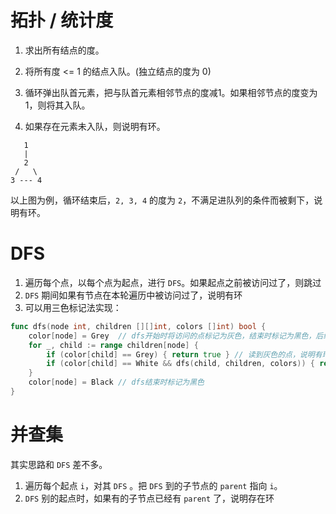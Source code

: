 # 拓扑 / 统计度

1. 求出所有结点的度。

2. 将所有度 <= 1 的结点入队。(独立结点的度为 0)

3. 循环弹出队首元素，把与队首元素相邻节点的度减1。如果相邻节点的度变为1，则将其入队。

4. 如果存在元素未入队，则说明有环。

```
   1
   |
   2
 /   \
3 --- 4
```

以上图为例，循环结束后，`2, 3, 4` 的度为 `2`，不满足进队列的条件而被剩下，说明有环。





# DFS

1. 遍历每个点，以每个点为起点，进行 `DFS`。如果起点之前被访问过了，则跳过
2. `DFS` 期间如果有节点在本轮遍历中被访问过了，说明有环
3. 可以用三色标记法实现：

```go
func dfs(node int, children [][]int, colors []int) bool {
    color[node] = Grey  // dfs开始时将访问的点标记为灰色，结束时标记为黑色，后续如果再次读到灰色的点说明有环
    for _, child := range children[node] {
        if (color[child] == Grey) { return true } // 读到灰色的点，说明有环
        if (color[child] == White && dfs(child, children, colors)) { return true }
    }
    color[node] = Black // dfs结束时标记为黑色
}
```







# 并查集

其实思路和 `DFS` 差不多。

1. 遍历每个起点 `i`，对其 `DFS` 。把 `DFS` 到的子节点的 `parent` 指向 `i`。
2. `DFS` 别的起点时，如果有的子节点已经有 `parent` 了，说明存在环



